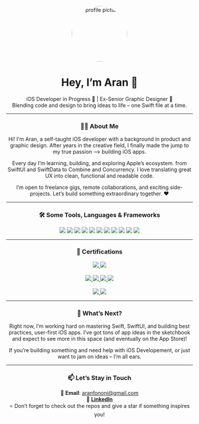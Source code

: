 <p align="center">
  <img src="https://drive.usercontent.google.com/download?id=1R8w_sFFT4OGm2iiJ8BjHwLE6H2NHsNec" alt="profile picture" width="150" style="border-radius: 50%;">
</p>

<h1 align="center">Hey, I’m Aran 👋</h1>

<p align="center">
  iOS Developer in Progress 🍎 | Ex-Senior Graphic Designer 🎨<br/>
  Blending code and design to bring ideas to life – one Swift file at a time.
</p>

---

<div align="center">

### 👨‍💻 About Me

Hi! I'm Aran, a self-taught iOS developer with a background in product and graphic design. After years in the creative field, I finally made the jump to my true passion —> building iOS apps.

Every day I’m learning, building, and exploring Apple’s ecosystem. from SwiftUI and SwiftData to Combine and Concurrency. I love translating great UX into clean, functional and readable code.

I’m open to freelance gigs, remote collaborations, and exciting side-projects. Let’s build something extraordinary together. ❤️

---

### 🛠️ Some Tools, Languages & Frameworks

<p align="center">
  <img src="https://img.shields.io/badge/Swift-orange?style=for-the-badge&logo=swift&logoColor=white"/>
  <img src="https://img.shields.io/badge/SwiftUI-1e1e1e?style=for-the-badge&logo=apple&logoColor=white"/>
  <img src="https://img.shields.io/badge/Xcode-147EFB?style=for-the-badge&logo=xcode&logoColor=white"/>
  <img src="https://img.shields.io/badge/SwiftData-FA7343?style=for-the-badge"/>
  <img src="https://img.shields.io/badge/Combine-black?style=for-the-badge"/>
  <img src="https://img.shields.io/badge/Concurrency-333333?style=for-the-badge"/>
  <img src="https://img.shields.io/badge/MVVM-007ACC?style=for-the-badge"/>
  <img src="https://img.shields.io/badge/Clean_Architecture-grey?style=for-the-badge"/>
  <img src="https://img.shields.io/badge/Design%20Systems-8E44AD?style=for-the-badge"/>
  <img src="https://img.shields.io/badge/Figma-purple?style=for-the-badge&logo=figma&logoColor=white"/>
  <img src="https://img.shields.io/badge/Photoshop-31A8FF?style=for-the-badge&logo=adobephotoshop&logoColor=white"/>
</p>

---

<h3 align="center">📜 Certifications</h3>

<p align="center">
  <a href="https://www.udemy.com/certificate/UC-6971e864-31fc-4cb9-9f5f-bef49b786f81/">
    <img src="https://img.shields.io/badge/Udemy-Async/Await_&_Actors-310053?style=for-the-badge&logo=Udemy&logoColor=white" "/>
  </a>
  <a href="https://www.udemy.com/certificate/UC-80ee64b9-354f-45ca-ab42-7935f4b4bdb9/">
    <img src="https://img.shields.io/badge/Udemy-iOS_&_Swift_Bootcamp-310053?style=for-the-badge&logo=Udemy&logoColor=white"/>
  </a>
  <br/><br/>
  <a href="https://www.coursera.org/account/accomplishments/verify/3XG6Y64XK4CX">
    <img src="https://img.shields.io/badge/Meta-Advanced_Swift-00235b?style=for-the-badge&logo=Meta&logoColor=white"/>
  </a>
  <a href="https://www.coursera.org/account/accomplishments/verify/ME83S2YW3SE7">
    <img src="https://img.shields.io/badge/Meta-SwiftUI_UI_Building-00235b?style=for-the-badge&logo=Meta&logoColor=white"/>
  </a>
  <a href="https://www.coursera.org/account/accomplishments/verify/XSZ2B4M4C86H">
    <img src="https://img.shields.io/badge/Meta-UX/UI_Design-00235b?style=for-the-badge&logo=Meta&logoColor=white"/>
  </a>
  <a href="https://www.coursera.org/account/accomplishments/verify/Q5CJ5W3NCC5H">
    <img src="https://img.shields.io/badge/Meta-Version_Control-00235b?style=for-the-badge&logo=Meta&logoColor=white"/>
  </a>
  <br/><br/>
  <a href="https://certificates.cs50.io/2c87a95b-2421-459d-929e-67a2043ff6bd.pdf?size=letter">
    <img src="https://img.shields.io/badge/Harvard-CS50X_Intro_to_CS-410000?style=for-the-badge&logo=Harvard%20University&logoColor=white"/>
  </a>
  <a href="https://certificates.cs50.io/cbe6f95d-5500-4766-8d6b-955a7ae7c77a.pdf?size=letter">
    <img src="https://img.shields.io/badge/Harvard-CS50T_Teaching_CS-410000?style=for-the-badge&logo=Harvard%20University&logoColor=white"/>
  </a>
</p>

---

<div align="center">

### 👀 What’s Next?

Right now, I’m working hard on mastering Swift, SwiftUI, and building best practices, user-first iOS apps. I’ve got tons of app ideas in the sketchbook and expect to see more in this space (and eventually on the App Store)!

If you’re building something and need help with iOS Developement, or just want to jam on ideas – I’m all ears.

---

### 📫 Let’s Stay in Touch

📧 **Email**: aranfononi@gmail.com  
💼 [**LinkedIn**](https://www.linkedin.com/in/aranfononi)  
⭐️ Don’t forget to check out the repos and give a star if something inspires you!

</div>
